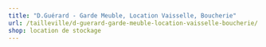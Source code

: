 ```yaml
---
title: "D.Guérard - Garde Meuble, Location Vaisselle, Boucherie"
url: /tailleville/d-guerard-garde-meuble-location-vaisselle-boucherie/
shop: location de stockage
---
```

